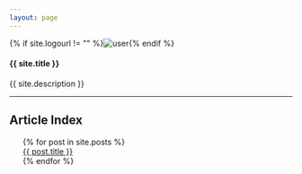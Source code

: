 ```yaml
---
layout: page
---
```

<div class="profile">
	{% if site.logourl != "" %}<img src="{{ site.logourl }}" class="profileimage" alt="user">{% endif %}
	<h4>{{ site.title }}</h4>
	<p>{{ site.description }}</p>
	<hr>
</div>


<section class="post-list">
  <h2> Article Index </h2>
  <ul style="list-style-type: none;">
	{% for post in site.posts %}
	<!--			<h2>
					{% for category in post.categories %}
					{{ category }} 
					{% endfor %} 
				</h2>-->
				<li >
				  <a href="{{ post.url | prepend: site.baseurl }}">{{ post.title }}</a>
        </li>
	{% endfor %}
  </ul>

</section>
